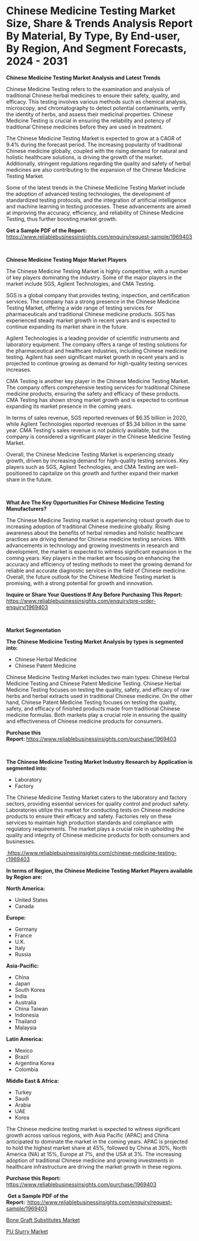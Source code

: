 <p><h1>Chinese Medicine Testing Market Size, Share & Trends Analysis Report By Material, By Type, By End-user, By Region, And Segment Forecasts, 2024 - 2031</h1></p><p><strong>Chinese Medicine Testing Market Analysis and Latest Trends</strong></p>
<p><p>Chinese Medicine Testing refers to the examination and analysis of traditional Chinese herbal medicines to ensure their safety, quality, and efficacy. This testing involves various methods such as chemical analysis, microscopy, and chromatography to detect potential contaminants, verify the identity of herbs, and assess their medicinal properties. Chinese Medicine Testing is crucial in ensuring the reliability and potency of traditional Chinese medicines before they are used in treatment.</p><p>The Chinese Medicine Testing Market is expected to grow at a CAGR of 9.4% during the forecast period. The increasing popularity of traditional Chinese medicine globally, coupled with the rising demand for natural and holistic healthcare solutions, is driving the growth of the market. Additionally, stringent regulations regarding the quality and safety of herbal medicines are also contributing to the expansion of the Chinese Medicine Testing Market.</p><p>Some of the latest trends in the Chinese Medicine Testing Market include the adoption of advanced testing technologies, the development of standardized testing protocols, and the integration of artificial intelligence and machine learning in testing processes. These advancements are aimed at improving the accuracy, efficiency, and reliability of Chinese Medicine Testing, thus further boosting market growth.</p></p>
<p><strong>Get a Sample PDF of the Report:&nbsp;</strong> <a href="https://www.reliablebusinessinsights.com/enquiry/request-sample/1969403">https://www.reliablebusinessinsights.com/enquiry/request-sample/1969403</a></p>
<p>&nbsp;</p>
<p><strong>Chinese Medicine Testing Major Market Players</strong></p>
<p><p>The Chinese Medicine Testing Market is highly competitive, with a number of key players dominating the industry. Some of the major players in the market include SGS, Agilent Technologies, and CMA Testing.</p><p>SGS is a global company that provides testing, inspection, and certification services. The company has a strong presence in the Chinese Medicine Testing Market, offering a wide range of testing services for pharmaceuticals and traditional Chinese medicine products. SGS has experienced steady market growth in recent years and is expected to continue expanding its market share in the future.</p><p>Agilent Technologies is a leading provider of scientific instruments and laboratory equipment. The company offers a range of testing solutions for the pharmaceutical and healthcare industries, including Chinese medicine testing. Agilent has seen significant market growth in recent years and is projected to continue growing as demand for high-quality testing services increases.</p><p>CMA Testing is another key player in the Chinese Medicine Testing Market. The company offers comprehensive testing services for traditional Chinese medicine products, ensuring the safety and efficacy of these products. CMA Testing has shown strong market growth and is expected to continue expanding its market presence in the coming years.</p><p>In terms of sales revenue, SGS reported revenues of $6.35 billion in 2020, while Agilent Technologies reported revenues of $5.34 billion in the same year. CMA Testing's sales revenue is not publicly available, but the company is considered a significant player in the Chinese Medicine Testing Market.</p><p>Overall, the Chinese Medicine Testing Market is experiencing steady growth, driven by increasing demand for high-quality testing services. Key players such as SGS, Agilent Technologies, and CMA Testing are well-positioned to capitalize on this growth and further expand their market share in the future.</p></p>
<p>&nbsp;</p>
<p><strong>What Are The Key Opportunities For Chinese Medicine Testing Manufacturers?</strong></p>
<p><p>The Chinese Medicine Testing market is experiencing robust growth due to increasing adoption of traditional Chinese medicine globally. Rising awareness about the benefits of herbal remedies and holistic healthcare practices are driving demand for Chinese medicine testing services. With advancements in technology and growing investments in research and development, the market is expected to witness significant expansion in the coming years. Key players in the market are focusing on enhancing the accuracy and efficiency of testing methods to meet the growing demand for reliable and accurate diagnostic services in the field of Chinese medicine. Overall, the future outlook for the Chinese Medicine Testing market is promising, with a strong potential for growth and innovation.</p></p>
<p><strong>Inquire or Share Your Questions If Any Before Purchasing This Report:</strong> <a href="https://www.reliablebusinessinsights.com/enquiry/pre-order-enquiry/1969403">https://www.reliablebusinessinsights.com/enquiry/pre-order-enquiry/1969403</a></p>
<p>&nbsp;</p>
<p><strong>Market Segmentation</strong></p>
<p><strong>The Chinese Medicine Testing Market Analysis by types is segmented into:</strong></p>
<p><ul><li>Chinese Herbal Medicine</li><li>Chinese Patent Medicine</li></ul></p>
<p><p>Chinese Medicine Testing Market includes two main types: Chinese Herbal Medicine Testing and Chinese Patent Medicine Testing. Chinese Herbal Medicine Testing focuses on testing the quality, safety, and efficacy of raw herbs and herbal extracts used in traditional Chinese medicine. On the other hand, Chinese Patent Medicine Testing focuses on testing the quality, safety, and efficacy of finished products made from traditional Chinese medicine formulas. Both markets play a crucial role in ensuring the quality and effectiveness of Chinese medicine products for consumers.</p></p>
<p><strong>Purchase this Report:&nbsp;</strong><a href="https://www.reliablebusinessinsights.com/purchase/1969403">https://www.reliablebusinessinsights.com/purchase/1969403</a></p>
<p>&nbsp;</p>
<p><strong>The Chinese Medicine Testing Market Industry Research by Application is segmented into:</strong></p>
<p><ul><li>Laboratory</li><li>Factory</li></ul></p>
<p><p>The Chinese Medicine Testing Market caters to the laboratory and factory sectors, providing essential services for quality control and product safety. Laboratories utilize this market for conducting tests on Chinese medicine products to ensure their efficacy and safety. Factories rely on these services to maintain high production standards and compliance with regulatory requirements. The market plays a crucial role in upholding the quality and integrity of Chinese medicine products for both consumers and businesses.</p></p>
<p><a href="https://www.reliablebusinessinsights.com/chinese-medicine-testing-r1969403">&nbsp;https://www.reliablebusinessinsights.com/chinese-medicine-testing-r1969403</a></p>
<p><strong>In terms of Region, the Chinese Medicine Testing Market Players available by Region are:</strong></p>
<p>
    <p> <strong> North America: </strong>
        <ul>
            <li>United States</li>
            <li>Canada</li>
        </ul>
        </p> 
    <p> <strong> Europe: </strong>
        <ul>
            <li>Germany</li>
            <li>France</li>
            <li>U.K.</li>
            <li>Italy</li>
            <li>Russia</li>
        </ul>
        </p> 
    <p> <strong> Asia-Pacific: </strong>
        <ul>
            <li>China</li>
            <li>Japan</li>
            <li>South Korea</li>
            <li>India</li>
            <li>Australia</li>
            <li>China Taiwan</li>
            <li>Indonesia</li>
            <li>Thailand</li>
            <li>Malaysia</li>
        </ul>
        </p> 
    <p> <strong> Latin America: </strong>
        <ul>
            <li>Mexico</li>
            <li>Brazil</li>
            <li>Argentina Korea</li>
            <li>Colombia</li>
        </ul>
        </p> 
    <p> <strong> Middle East & Africa: </strong>
        <ul>
            <li>Turkey</li>
            <li>Saudi</li>
            <li>Arabia</li>
            <li>UAE</li>
            <li>Korea</li>
        </ul>
    </p>
    </p>
<p><p>The Chinese medicine testing market is expected to witness significant growth across various regions, with Asia Pacific (APAC) and China anticipated to dominate the market in the coming years. APAC is projected to hold the highest market share at 45%, followed by China at 30%, North America (NA) at 15%, Europe at 7%, and the USA at 3%. The increasing adoption of traditional Chinese medicine and growing investments in healthcare infrastructure are driving the market growth in these regions.</p></p>
<p><strong>Purchase this Report: </strong><a href="https://www.reliablebusinessinsights.com/purchase/1969403">https://www.reliablebusinessinsights.com/purchase/1969403</a></p>
<p>&nbsp;<strong>Get a Sample PDF of the Report:&nbsp;&nbsp;</strong><a href="https://www.reliablebusinessinsights.com/enquiry/request-sample/1969403">https://www.reliablebusinessinsights.com/enquiry/request-sample/1969403</a></p>
<p><strong></strong></p>
<p><p><a href="https://view.publitas.com/reportprime-1/bone-graft-substitutes-market-a-global-and-regional-analysis-focus-on-region-country-level-analysis-and-competitive-landscape/">Bone Graft Substitutes Market</a></p><p><a href="https://github.com/yemakinde/Market-Research-Report-List-3/blob/main/pu-slurry-market.md">PU Slurry Market</a></p></p>